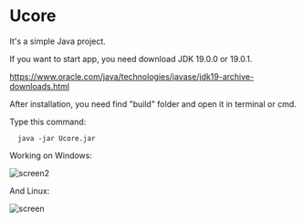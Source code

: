 # Ucore
It's a simple Java project.

If you want to start app, you need download JDK 19.0.0 or 19.0.1.

https://www.oracle.com/java/technologies/javase/jdk19-archive-downloads.html

After installation, you need find "build" folder and open it in terminal or cmd.

Type this command:

```console
  java -jar Ucore.jar
```

Working on Windows:

![screen2](https://user-images.githubusercontent.com/125700313/222787233-b753c60d-0dc8-4848-8d6b-bbe2ff9554e3.jpg)

And Linux:

![screen](https://user-images.githubusercontent.com/125700313/222787257-c8034942-9b55-41f2-9127-59bc3b039e37.png)
